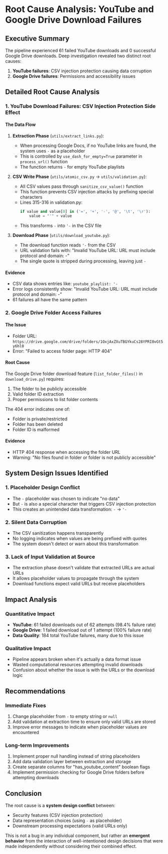 # Root Cause Analysis: YouTube and Google Drive Download Failures

## Executive Summary

The pipeline experienced 61 failed YouTube downloads and 0 successful Google Drive downloads. Deep investigation revealed two distinct root causes:

1. **YouTube failures**: CSV injection protection causing data corruption
2. **Google Drive failures**: Permissions and accessibility issues

## Detailed Root Cause Analysis

### 1. YouTube Download Failures: CSV Injection Protection Side Effect

#### The Data Flow
1. **Extraction Phase** (`utils/extract_links.py`):
   - When processing Google Docs, if no YouTube links are found, the system uses `-` as a placeholder
   - This is controlled by `use_dash_for_empty=True` parameter in `process_url()` function
   - The function returns `-` for empty YouTube playlists

2. **CSV Write Phase** (`utils/atomic_csv.py` → `utils/validation.py`):
   - All CSV values pass through `sanitize_csv_value()` function
   - This function prevents CSV injection attacks by prefixing special characters
   - Lines 315-316 in validation.py:
     ```python
     if value and value[0] in ('=', '+', '-', '@', '\t', '\r'):
         value = "'" + value
     ```
   - This transforms `-` into `'-` in the CSV file

3. **Download Phase** (`utils/download_youtube.py`):
   - The download function reads `'-` from the CSV
   - URL validation fails with: "Invalid YouTube URL: URL must include protocol and domain: -"
   - The single quote is stripped during processing, leaving just `-`

#### Evidence
- CSV data shows entries like: `youtube_playlist: '-`
- Error logs consistently show: "Invalid YouTube URL: URL must include protocol and domain: -"
- 61 failures all have the same pattern

### 2. Google Drive Folder Access Failures

#### The Issue
- Folder URL: `https://drive.google.com/drive/folders/1OxjAxZXuTBGYkuCs28YPRI0vGt5y6hl0`
- Error: "Failed to access folder page: HTTP 404"

#### Root Cause
The Google Drive folder download feature (`list_folder_files()` in `download_drive.py`) requires:
1. The folder to be publicly accessible
2. Valid folder ID extraction
3. Proper permissions to list folder contents

The 404 error indicates one of:
- Folder is private/restricted
- Folder has been deleted
- Folder ID is malformed

#### Evidence
- HTTP 404 response when accessing the folder URL
- Warning: "No files found in folder or folder is not publicly accessible"

## System Design Issues Identified

### 1. Placeholder Design Conflict
- The `-` placeholder was chosen to indicate "no data"
- But `-` is also a special character that triggers CSV injection protection
- This creates an unintended data transformation: `-` → `'-`

### 2. Silent Data Corruption
- The CSV sanitization happens transparently
- No logging indicates when values are being prefixed with quotes
- The system doesn't detect or warn about this transformation

### 3. Lack of Input Validation at Source
- The extraction phase doesn't validate that extracted URLs are actual URLs
- It allows placeholder values to propagate through the system
- Download functions expect valid URLs but receive placeholders

## Impact Analysis

### Quantitative Impact
- **YouTube**: 61 failed downloads out of 62 attempts (98.4% failure rate)
- **Google Drive**: 1 failed download out of 1 attempt (100% failure rate)
- **Data Quality**: 184 total YouTube failures, many due to this issue

### Qualitative Impact
- Pipeline appears broken when it's actually a data format issue
- Wasted computational resources attempting invalid downloads
- Confusion about whether the issue is with the URLs or the download logic

## Recommendations

### Immediate Fixes
1. Change placeholder from `-` to empty string or `null`
2. Add validation at extraction time to ensure only valid URLs are stored
3. Improve error messages to indicate when placeholder values are encountered

### Long-term Improvements
1. Implement proper null handling instead of string placeholders
2. Add data validation layer between extraction and storage
3. Create separate columns for "has_youtube_content" boolean flags
4. Implement permission checking for Google Drive folders before attempting downloads

## Conclusion

The root cause is a **system design conflict** between:
- Security features (CSV injection protection)
- Data representation choices (using `-` as placeholder)
- Downstream processing expectations (valid URLs only)

This is not a bug in any individual component, but rather an **emergent behavior** from the interaction of well-intentioned design decisions that were made independently without considering their combined effect.
